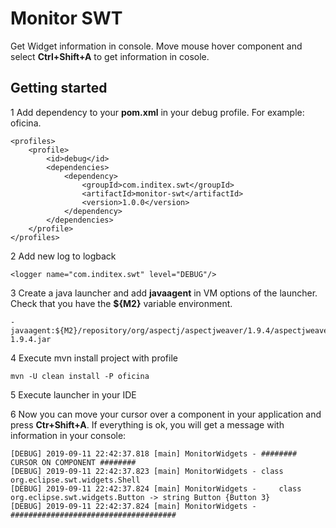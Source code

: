 # Monitor SWT

Get Widget information in console. 
Move mouse hover component and select **Ctrl+Shift+A** to get information in cosole.

## Getting started

1 Add dependency to your **pom.xml** in your debug profile. For example: oficina.
```
<profiles>
    <profile>
        <id>debug</id>
        <dependencies>
            <dependency>
                <groupId>com.inditex.swt</groupId>
                <artifactId>monitor-swt</artifactId>
                <version>1.0.0</version>
            </dependency>
        </dependencies>
    </profile>
</profiles>
```
2 Add new log to logback
```
<logger name="com.inditex.swt" level="DEBUG"/>
```
3 Create a java launcher and add **javaagent** in VM options of the launcher. Check that you have the **${M2}** variable environment.
```
-javaagent:${M2}/repository/org/aspectj/aspectjweaver/1.9.4/aspectjweaver-1.9.4.jar
```
4 Execute mvn install project with profile
```
mvn -U clean install -P oficina
```

5 Execute launcher in your IDE

6 Now you can move your cursor over a component in your application and press **Ctr+Shift+A**. If everything is ok, you will get a message with information in your console:
```
[DEBUG] 2019-09-11 22:42:37.818 [main] MonitorWidgets - ######## CURSOR ON COMPONENT ########
[DEBUG] 2019-09-11 22:42:37.823 [main] MonitorWidgets - class org.eclipse.swt.widgets.Shell
[DEBUG] 2019-09-11 22:42:37.824 [main] MonitorWidgets - 	class org.eclipse.swt.widgets.Button -> string Button {Button 3}
[DEBUG] 2019-09-11 22:42:37.824 [main] MonitorWidgets - #####################################
```
